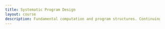 ```yaml
---
title: Systematic Program Design
layout: course
description: Fundamental computation and program structures. Continuing systematic program design from CPSC 103.
---
```


